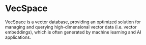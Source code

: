 # VecSpace

VecSpace is a vector database, providing an optimized solution for managing and querying high-dimensional vector data (i.e. vector embeddings), which is often generated by machine learning and AI applications.

